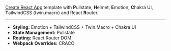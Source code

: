 [Create React App](https://github.com/facebook/create-react-app) template with **P**ullstate, **H**elmet, **E**motion, **C**hakra UI, **T**ailwindCSS (twin.macro) and React **R**outer.

---

- **Styling:** Emotion + TailwindCSS + Twin.Macro + Chakra UI
- **State Management:** Pullstate
- **Routing:** React Router DOM
- **Webpack Overrides:** CRACO
